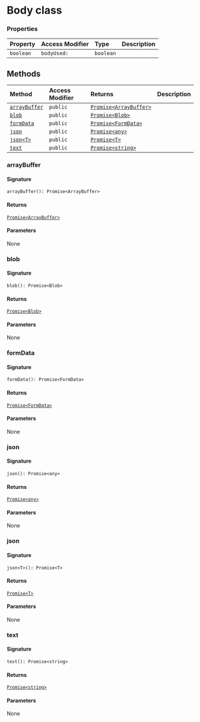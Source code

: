 # Body class









### Properties

| Property	   | Access Modifier | Type	| Description|
|:-------------|:----|:-------|:-----------|
|`boolean`     | `bodyUsed:` | `boolean` |  |




## Methods

| Method	   | Access Modifier | Returns	| Description|
|:-------------|:----|:-------|:-----------|
|[`arrayBuffer`](#arraybuffer)     | `public` | [`Promise<ArrayBuffer>`](promise.md) |  |
|[`blob`](#blob)     | `public` | [`Promise<Blob>`](promise.md) |  |
|[`formData`](#formdata)     | `public` | [`Promise<FormData>`](promise.md) |  |
|[`json`](#json)     | `public` | [`Promise<any>`](promise.md) |  |
|[`json<T>`](#json<t>)     | `public` | [`Promise<T>`](promise.md) |  |
|[`text`](#text)     | `public` | [`Promise<string>`](promise.md) |  |




### arrayBuffer



#### Signature
`arrayBuffer(): Promise<ArrayBuffer>`

#### Returns
[`Promise<ArrayBuffer>`](promise.md)

#### Parameters
None


### blob



#### Signature
`blob(): Promise<Blob>`

#### Returns
[`Promise<Blob>`](promise.md)

#### Parameters
None


### formData



#### Signature
`formData(): Promise<FormData>`

#### Returns
[`Promise<FormData>`](promise.md)

#### Parameters
None


### json



#### Signature
`json(): Promise<any>`

#### Returns
[`Promise<any>`](promise.md)

#### Parameters
None


### json<T>



#### Signature
`json<T>(): Promise<T>`

#### Returns
[`Promise<T>`](promise.md)

#### Parameters
None


### text



#### Signature
`text(): Promise<string>`

#### Returns
[`Promise<string>`](promise.md)

#### Parameters
None

